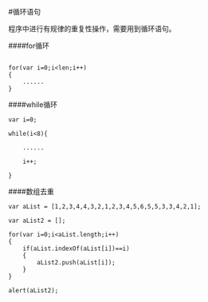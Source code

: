 #循环语句

程序中进行有规律的重复性操作，需要用到循环语句。

####for循环

```

for(var i=0;i<len;i++)
{
    ......
}
```


####while循环

```
var i=0;

while(i<8){

    ......

    i++;

}
```

####数组去重

```
var aList = [1,2,3,4,4,3,2,1,2,3,4,5,6,5,5,3,3,4,2,1];

var aList2 = [];

for(var i=0;i<aList.length;i++)
{
    if(aList.indexOf(aList[i])==i)
    {
        aList2.push(aList[i]);
    }
}

alert(aList2);
```

